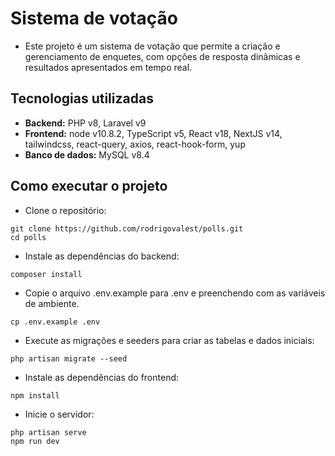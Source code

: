 # Sistema de votação
- Este projeto é um sistema de votação que permite a criação e gerenciamento de enquetes, com opções de resposta dinâmicas e resultados apresentados em tempo real.

## Tecnologias utilizadas
- **Backend:** PHP v8, Laravel v9
- **Frontend:** node v10.8.2, TypeScript v5, React v18, NextJS v14, tailwindcss, react-query, axios, react-hook-form, yup
- **Banco de dados:** MySQL v8.4

## Como executar o projeto

- Clone o repositório:

```
git clone https://github.com/rodrigovalest/polls.git
cd polls
```

- Instale as dependências do backend:

```
composer install
```

- Copie o arquivo .env.example para .env e preenchendo com as variáveis de ambiente.

```
cp .env.example .env
```

- Execute as migrações e seeders para criar as tabelas e dados iniciais:

```
php artisan migrate --seed
```

- Instale as dependências do frontend:

```
npm install
```

- Inicie o servidor:

```
php artisan serve
npm run dev
```